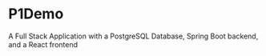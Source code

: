 # P1Demo
A Full Stack Application with a PostgreSQL Database, Spring Boot backend, and a React frontend
